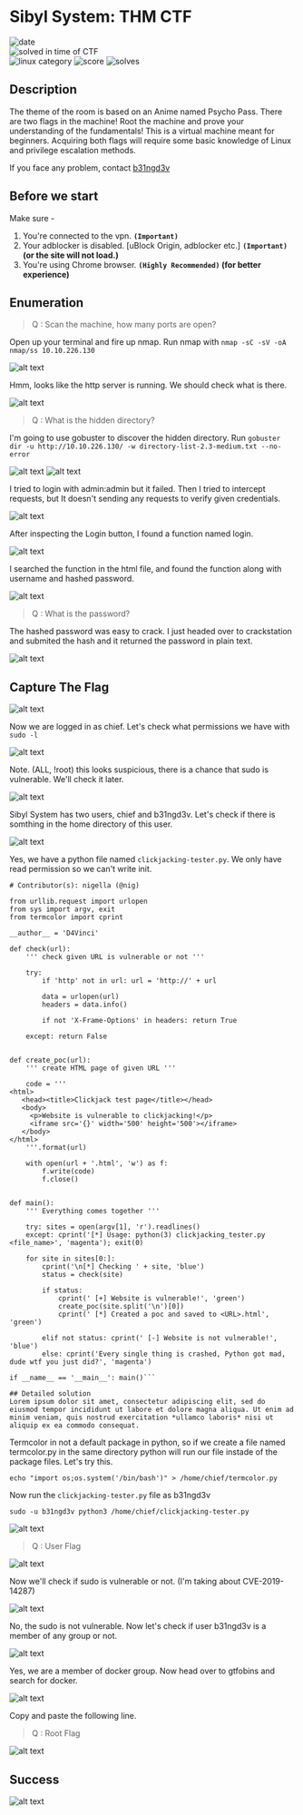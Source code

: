 # Sibyl System: THM CTF

![date](https://img.shields.io/badge/date-02.07.2021-brightgreen.svg)  
![solved in time of CTF](https://img.shields.io/badge/solved-in%20time%20of%20CTF-brightgreen.svg)  
![linux category](https://img.shields.io/badge/category-linux-lightgrey.svg)
![score](https://img.shields.io/badge/score-200+-blue.svg)
![solves](https://img.shields.io/badge/solves-1+-brightgreen.svg)

## Description
The theme of the room is based on an Anime named Psycho Pass.
There are two flags in the machine!  Root the machine and prove your understanding of the fundamentals! This is a virtual machine meant for beginners. Acquiring both flags will require some basic knowledge of Linux and privilege escalation methods.

If you face any problem, contact [b31ngd3v](mailto:b31ngd3v@gmail.com)

## Before we start
Make sure -
1. You're connected to the vpn. **```(Important)```**
2. Your adblocker is disabled. [uBlock Origin, adblocker etc.] **```(Important)``` (or the site will not load.)**
3. You're using Chrome browser. **```(Highly Recommended)``` (for better experience)**


## Enumeration
> Q : Scan the machine, how many ports are open?

Open up your terminal and fire up nmap. Run nmap with ```nmap -sC -sV -oA nmap/ss 10.10.226.130```

![alt text](https://github.com/b31ngD3v/THM-Writeups/blob/main/images/image.png?raw=true "nmap result")

Hmm, looks like the http server is running. We should check what is there.

![alt text](https://github.com/b31ngD3v/THM-Writeups/blob/main/images/Screenshot%20at%202021-07-02%2023-17-23.png?raw=true "port 80")

> Q : What is the hidden directory?

I'm going to use gobuster to discover the hidden directory. Run ```gobuster dir -u http://10.10.226.130/ -w directory-list-2.3-medium.txt --no-error```

![alt text](https://github.com/b31ngD3v/THM-Writeups/blob/main/images/Screenshot%20at%202021-07-02%2023-22-41.png?raw=true "gobuster result")
![alt text](https://github.com/b31ngD3v/THM-Writeups/blob/main/images/Screenshot%20at%202021-07-02%2023-26-55.png?raw=true "hidden directory")

I tried to login with admin:admin but it failed. Then I tried to intercept requests, but It doesn't sending any requests to verify given credentials.

![alt text](https://github.com/b31ngD3v/THM-Writeups/blob/main/images/Screenshot%20at%202021-07-02%2023-27-38.png?raw=true "login")

After inspecting the Login button, I found a function named login.

![alt text](https://github.com/b31ngD3v/THM-Writeups/blob/main/images/Screenshot%20at%202021-07-02%2023-28-12.png?raw=true "login")

I searched the function in the html file, and found the function along with username and hashed password.

![alt text](https://github.com/b31ngD3v/THM-Writeups/blob/main/images/Screenshot%20at%202021-07-02%2023-30-15.png?raw=true "login")

> Q : What is the password?

The hashed password was easy to crack. I just headed over to crackstation and submited the hash and it returned the password in plain text.

![alt text](https://github.com/b31ngD3v/THM-Writeups/blob/main/images/Screenshot%20at%202021-07-02%2023-31-42.png?raw=true "crackstation")

## Capture The Flag

![alt text](https://github.com/b31ngD3v/THM-Writeups/blob/main/images/Screenshot%20at%202021-07-03%2000-53-58.png?raw=true "dash")

Now we are logged in as chief. Let's check what permissions we have with ```sudo -l```

![alt text](https://github.com/b31ngD3v/THM-Writeups/blob/main/images/Screenshot%20at%202021-07-03%2000-56-04.png?raw=true "permissions")

Note. (ALL, !root) this looks suspicious, there is a chance that sudo is vulnerable. We'll check it later.

![alt text](https://github.com/b31ngD3v/THM-Writeups/blob/main/images/Screenshot%20at%202021-07-03%2001-28-51.png?raw=true "users")

Sibyl System has two users, chief and b31ngd3v. Let's check if there is somthing in the home directory of this user.

![alt text](https://github.com/b31ngD3v/THM-Writeups/blob/main/images/Screenshot%20at%202021-07-03%2000-55-24.png?raw=true "home")

Yes, we have a python file named `clickjacking-tester.py`. We only have read permission so we can't write init.

```
# Contributor(s): nigella (@nig)

from urllib.request import urlopen
from sys import argv, exit
from termcolor import cprint

__author__ = 'D4Vinci'

def check(url):
    ''' check given URL is vulnerable or not '''

    try:
        if 'http' not in url: url = 'http://' + url

        data = urlopen(url)
        headers = data.info()

        if not 'X-Frame-Options' in headers: return True

    except: return False


def create_poc(url):
    ''' create HTML page of given URL '''

    code = '''
<html>
   <head><title>Clickjack test page</title></head>
   <body>
     <p>Website is vulnerable to clickjacking!</p>
     <iframe src='{}' width='500' height='500'></iframe>
   </body>
</html>
    '''.format(url)

    with open(url + '.html', 'w') as f:
        f.write(code)
        f.close()


def main():
    ''' Everything comes together '''

    try: sites = open(argv[1], 'r').readlines()
    except: cprint('[*] Usage: python(3) clickjacking_tester.py <file_name>', 'magenta'); exit(0)

    for site in sites[0:]:
        cprint('\n[*] Checking ' + site, 'blue')
        status = check(site)

        if status:
            cprint(' [+] Website is vulnerable!', 'green')
            create_poc(site.split('\n')[0])
            cprint(' [*] Created a poc and saved to <URL>.html', 'green')

        elif not status: cprint(' [-] Website is not vulnerable!', 'blue')
        else: cprint('Every single thing is crashed, Python got mad, dude wtf you just did?', 'magenta')

if __name__ == '__main__': main()```

## Detailed solution
Lorem ipsum dolor sit amet, consectetur adipiscing elit, sed do eiusmod tempor incididunt ut labore et dolore magna aliqua. Ut enim ad minim veniam, quis nostrud exercitation *ullamco laboris* nisi ut aliquip ex ea commodo consequat.
```

Termcolor in not a default package in python, so if we create a file named termcolor.py in the same directory python will run our file instade of the package files. Let's try this.

```echo "import os;os.system('/bin/bash')" > /home/chief/termcolor.py```

Now run the `clickjacking-tester.py` file as b31ngd3v

```sudo -u b31ngd3v python3 /home/chief/clickjacking-tester.py```

![alt text](https://github.com/b31ngD3v/THM-Writeups/blob/main/images/Screenshot%20at%202021-07-03%2000-59-26.png?raw=true "success")

> Q : User Flag

![alt text](https://github.com/b31ngD3v/THM-Writeups/blob/main/images/Screenshot%20at%202021-07-03%2001-00-34.png?raw=true "user.txt")

Now we'll check if sudo is vulnerable or not. (I'm taking about CVE-2019-14287)

![alt text](https://github.com/b31ngD3v/THM-Writeups/blob/main/images/Screenshot%20at%202021-07-03%2001-56-29.png?raw=true "CVE-2019-14287 check")

No, the sudo is not vulnerable. Now let's check if user b31ngd3v is a member of any group or not.

![alt text](https://github.com/b31ngD3v/THM-Writeups/blob/main/images/Screenshot%20at%202021-07-03%2001-03-12.png?raw=true "id")

Yes, we are a member of docker group. Now head over to gtfobins and search for docker.

![alt text](https://github.com/b31ngD3v/THM-Writeups/blob/main/images/Screenshot%20at%202021-07-03%2001-03-45.png?raw=true "gtfobins")

Copy and paste the following line.

> Q : Root Flag

![alt text](https://github.com/b31ngD3v/THM-Writeups/blob/main/images/Screenshot%20at%202021-07-03%2001-05-28.png?raw=true "sudo access")


## Success

![alt text](https://github.com/b31ngD3v/THM-Writeups/blob/main/images/ezgif-2-76bb9beda24d.gif?raw=true "hacking statue of liberty")
